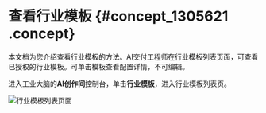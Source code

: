 # 查看行业模板 {#concept_1305621 .concept}

本文档为您介绍查看行业模板的方法。AI交付工程师在行业模板列表页面，可查看已授权的行业模板。可单击模板查看配置详情，不可编辑。

进入工业大脑的**AI创作间**控制台，单击**行业模板**，进入行业模板列表页。

![行业模板列表页面](http://static-aliyun-doc.oss-cn-hangzhou.aliyuncs.com/assets/img/1040933/156706567252678_zh-CN.png)

